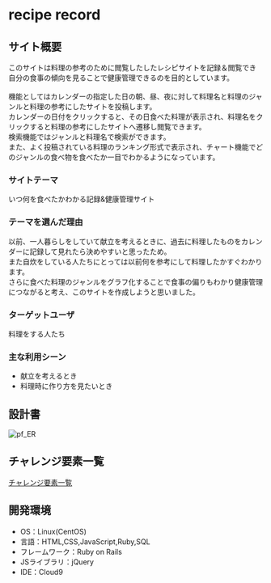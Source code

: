 # recipe record

## サイト概要
このサイトは料理の参考のために閲覧したしたレシピサイトを記録＆閲覧でき<br>
自分の食事の傾向を見ることで健康管理できるのを目的としています。<br>
<br>
機能としてはカレンダーの指定した日の朝、昼、夜に対して料理名と料理のジャンルと料理の参考にしたサイトを投稿します。<br>
カレンダーの日付をクリックすると、その日食べた料理が表示され、料理名をクリックすると料理の参考にしたサイトへ遷移し閲覧できます。<br>
検索機能ではジャンルと料理名で検索ができます。<br>
また、よく投稿されている料理のランキング形式で表示され、チャート機能でどのジャンルの食べ物を食べたか一目でわかるようになっています。



### サイトテーマ
いつ何を食べたかわかる記録&健康管理サイト

### テーマを選んだ理由
以前、一人暮らしをしていて献立を考えるときに、過去に料理したものをカレンダーに記録して見れたら決めやすいと思ったため。<br>
また自炊をしている人たちにとっては以前何を参考にして料理したかすぐわかります。<br>
さらに食べた料理のジャンルをグラフ化することで食事の偏りもわかり健康管理につながると考え、このサイトを作成しようと思いました。

### ターゲットユーザ
料理をする人たち

### 主な利用シーン
-  献立を考えるとき
-  料理時に作り方を見たいとき

## 設計書
![pf_ER](https://user-images.githubusercontent.com/93042220/151695372-1de3b343-488b-4475-8a8e-129fee800936.png)

## チャレンジ要素一覧
[チャレンジ要素一覧](https://docs.google.com/spreadsheets/d/1JOr0skKkhRxZkdFON3QVWHU0aYcqBlxOa2OuriFrG-Q/edit?usp=sharing)


## 開発環境
- OS：Linux(CentOS)
- 言語：HTML,CSS,JavaScript,Ruby,SQL
- フレームワーク：Ruby on Rails
- JSライブラリ：jQuery
- IDE：Cloud9
